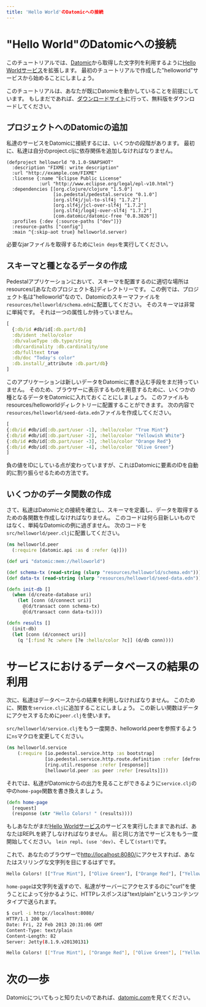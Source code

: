 ```yaml
---
title: 'Hello World'のDatomicへの接続
---
```


<!--
 Copyright 2013 Relevance, Inc.

 The use and distribution terms for this software are covered by the
 Eclipse Public License 1.0 (http://opensource.org/licenses/eclipse-1.0)
 which can be found in the file epl-v10.html at the root of this distribution.

 By using this software in any fashion, you are agreeing to be bound by
 the terms of this license.

 You must not remove this notice, or any other, from this software.
-->

# "Hello World"のDatomicへの接続

<!--
This tutorial extends the
[Hello World Service](/documentation/hello-world-service/) to use
strings retrieved from [Datomic]. We will start from the "helloworld"
service that we created in our first tutorial.
-->

このチュートリアルでは、[Datomic]から取得した文字列を利用するように[Hello Worldサービス](/documentation/hello-world-service/)を拡張します。
最初のチュートリアルで作成した"helloworld"サービスから始めることにしましょう。

<!--
This tutorial assumes that you have Datomic running already. If not,
hop over to the
[download site](http://www.datomic.com/get-datomic.html) and download
the free edition.
-->

このチュートリアルは、あなたが既にDatomicを動かしていることを前提にしています。
もしまだであれば、[ダウンロードサイト](http://www.datomic.com/get-datomic.html)に行って、無料版をダウンロードしてください。

## プロジェクトへのDatomicの追加

<!--
There are just a couple of steps to get our service hooked up to
Datomic. First, we need to add the dependency to our project.clj.
-->

私達のサービスをDatomicに接続するには、いくつかの段階があります。
最初に、私達は自分のproject.cljに依存関係を追加しなければなりません。

```
(defproject helloworld "0.1.0-SNAPSHOT"
  :description "FIXME: write description"
  :url "http://example.com/FIXME"
  :license {:name "Eclipse Public License"
            :url "http://www.eclipse.org/legal/epl-v10.html"}
  :dependencies [[org.clojure/clojure "1.5.0"]
                 [io.pedestal/pedestal.service "0.1.0"]
                 [org.slf4j/jul-to-slf4j "1.7.2"]
                 [org.slf4j/jcl-over-slf4j "1.7.2"]
                 [org.slf4j/log4j-over-slf4j "1.7.2"]
                 [com.datomic/datomic-free "0.8.3826"]]
  :profiles {:dev {:source-paths ["dev"]}}
  :resource-paths ["config"]
  :main ^{:skip-aot true} helloworld.server)
```

<!--
Run `lein deps` to fetch any jars you need.
-->

必要なjarファイルを取得するために`lein deps`を実行してください。

## スキーマと種となるデータの作成

<!--
On Pedestal app, a suitable place to put a schema is the
resources/[your-project-name-here] directory. In this sample, the project
name is "helloworld", so place the Datomic schema file below in
`resources/helloworld/schema.edn`. The schema is also pretty simple:
it has just one attribute.
-->

Pedestalアプリケーションにおいて、スキーマを配置するのに適切な場所はresources/[あなたのプロジェクト名]ディレクトリーです。
この例では、プロジェクト名は"helloworld"なので、Datomicのスキーマファイルを`resources/helloworld/schema.edn`に配置してください。
そのスキーマは非常に単純です。
それは一つの属性しか持っていません。

```clj
[
  {:db/id #db/id[:db.part/db]
  :db/ident :hello/color
  :db/valueType :db.type/string
  :db/cardinality :db.cardinality/one
  :db/fulltext true
  :db/doc "Today's color"
  :db.install/_attribute :db.part/db}
]
```

<!--
This application doesn't have any way to write new data into Datomic
yet. So, in order to have something to show in a browser, we'll put
some seed data into Datomic. This file can also reside under the
resources/helloworld directory. Create the file
`resources/helloworld/seed-data.edn` with the following contents.
-->

このアプリケーションは新しいデータをDatomicに書き込む手段をまだ持っていません。
そのため、ブラウザーに表示するものを用意するために、いくつかの種となるデータをDatomicに入れておくことにしましょう。
このファイルもresources/helloworldディレクトリーに配置することができます。
次の内容で`resources/helloworld/seed-data.edn`ファイルを作成してください。

```clj
[
{:db/id #db/id[:db.part/user -1], :hello/color "True Mint"}
{:db/id #db/id[:db.part/user -2], :hello/color "Yellowish White"}
{:db/id #db/id[:db.part/user -3], :hello/color "Orange Red"}
{:db/id #db/id[:db.part/user -4], :hello/color "Olive Green"}
]
```

<!--
The funny looking negative IDs are a way to ask Datomic to assign
entity IDs automatically.
-->

負の値をIDにしている点が変わっていますが、これはDatomicに要素のIDを自動的に割り振らせるための方法です。

## いくつかのデータ関数の作成

<!--
Now we need create functions to establish a connection to Datomic,
define the schema, and retrieve data.  This code is nothing new, just
a simple Datomic sample. Put the following code into
`src/helloworld/peer.clj`.
-->

さて、私達はDatomicとの接続を確立し、スキーマを定義し、データを取得するための各関数を作成しなければなりません。
このコードは何ら目新しいものではなく、単純なDatomicの例に過ぎません。
次のコードを`src/helloworld/peer.clj`に配置してください。

```clj
(ns helloworld.peer
  (:require [datomic.api :as d :refer (q)]))

(def uri "datomic:mem://helloworld")

(def schema-tx (read-string (slurp "resources/helloworld/schema.edn")))
(def data-tx (read-string (slurp "resources/helloworld/seed-data.edn")))

(defn init-db []
  (when (d/create-database uri)
    (let [conn (d/connect uri)]
      @(d/transact conn schema-tx)
      @(d/transact conn data-tx))))

(defn results []
  (init-db)
  (let [conn (d/connect uri)]
    (q '[:find ?c :where [?e :hello/color ?c]] (d/db conn))))

```

# サービスにおけるデータベースの結果の利用

<!--
Next, we need to use results from the database. For this, we will add
a function to `service.clj`. This new function will use `peer.clj` to
access data.
-->

次に、私達はデータベースからの結果を利用しなければなりません。
このために、関数を`service.clj`に追加することにしましょう。
この新しい関数はデータにアクセスするために`peer.clj`を使います。

<!--
Open up `src/helloworld/service.clj` again and modify the `ns` macro to
reference helloworld.peer:
-->

`src/helloworld/service.clj`をもう一度開き、helloworld.peerを参照するように`ns`マクロを変更してください。

```clj
(ns helloworld.service
    (:require [io.pedestal.service.http :as bootstrap]
              [io.pedestal.service.http.route.definition :refer [defroutes]]
              [ring.util.response :refer [response]]
              [helloworld.peer :as peer :refer [results]]))
```

<!--
Let's now rewrite the `home-page` function in `service.clj` so that we
see the output from Datomic.
-->

それでは、私達がDatomicからの出力を見ることができるように`service.clj`の中の`home-page`関数を書き換えましょう。

```clj
(defn home-page
  [request]
  (response (str "Hello Colors! " (results))))
```

<!--
If you still have the service running from
[Hello World Service](/documentation/hello-world-service/), then you
will need to exit the REPL. Restart the service the same way as
before: `lein repl`, `(use 'dev)`, and `(start)`.
-->

もしあなたがまだ[Hello Worldサービス](/documentation/hello-world-service/)のサービスを実行したままであれば、あなたはREPLを終了しなければなりません。
前と同じ方法でサービスをもう一度開始してください。
`lein repl`、`(use 'dev)`、そして`(start)`です。

<!--
Now point your browser at
[http://localhost:8080/](http://localhost:8080) and you will see the
thrilling string:
-->

これで、あなたのブラウザーで[http://localhost:8080/](http://localhost:8080)にアクセスすれば、あなたはスリリングな文字列を目にするはずです。

```clj
Hello Colors! [["True Mint"], ["Olive Green"], ["Orange Red"], ["Yellowish White"]]
```

<!--
Because `home-page` returns a string, the HTTP response will be sent
with a content type of "text/plain", as we can see by using "curl" to
access the server.
-->

`home-page`は文字列を返すので、私達がサーバーにアクセスするのに"curl"を使うことによって分かるように、HTTPレスポンスは"text/plain"というコンテンツタイプで送られます。

``` bash
$ curl -i http://localhost:8080/
HTTP/1.1 200 OK
Date: Fri, 22 Feb 2013 20:31:06 GMT
Content-Type: text/plain
Content-Length: 82
Server: Jetty(8.1.9.v20130131)

Hello Colors! [["True Mint"], ["Orange Red"], ["Olive Green"], ["Yellowish White"]]
```

# 次の一歩

<!--
For more about Datomic, check out [datomic.com][datomic].
-->

Datomicについてもっと知りたいのであれば、[datomic.com][datomic]を見てください。

[datomic]: http://www.datomic.com


